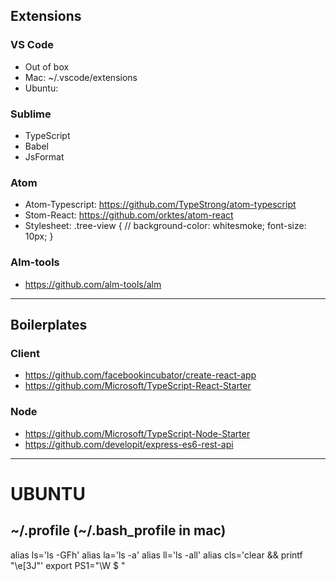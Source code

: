 

## Extensions ##

### VS Code ###
- Out of box
- Mac: ~/.vscode/extensions
- Ubuntu: 

### Sublime ###
- TypeScript
- Babel
- JsFormat

### Atom ###
- Atom-Typescript: https://github.com/TypeStrong/atom-typescript
- Stom-React: https://github.com/orktes/atom-react
- Stylesheet: 
.tree-view {
  // background-color: whitesmoke;
  font-size: 10px;
}

### Alm-tools ###
- https://github.com/alm-tools/alm

- - - -

## Boilerplates ##

### Client ###
- https://github.com/facebookincubator/create-react-app
- https://github.com/Microsoft/TypeScript-React-Starter

### Node ###
- https://github.com/Microsoft/TypeScript-Node-Starter
- https://github.com/developit/express-es6-rest-api


- - - -

# UBUNTU

## ~/.profile (~/.bash_profile in mac)

alias ls='ls -GFh'
alias la='ls -a'
alias ll='ls -all'
alias cls='clear && printf "\e[3J"'
export PS1="\W \$ "

